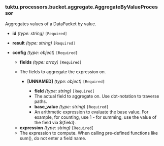 ### tuktu.processors.bucket.aggregate.AggregateByValueProcessor
Aggregates values of a DataPacket by value.

  * **id** *(type: string)* `[Required]`

  * **result** *(type: string)* `[Required]`

  * **config** *(type: object)* `[Required]`

    * **fields** *(type: array)* `[Required]`
    - The fields to aggregate the expression on.

      * **[UNNAMED]** *(type: object)* `[Required]`

        * **field** *(type: string)* `[Required]`
        - The actual field to aggregate on. Use dot-notation to traverse paths.

        * **base_value** *(type: string)* `[Required]`
        - An arithmetic expression to evaluate the base value. For example, for counting, use 1 - for summing, use the value of the field via ${field}.

    * **expression** *(type: string)* `[Required]`
    - The expression to compute. When calling pre-defined functions like sum(), do not enter a field name.


